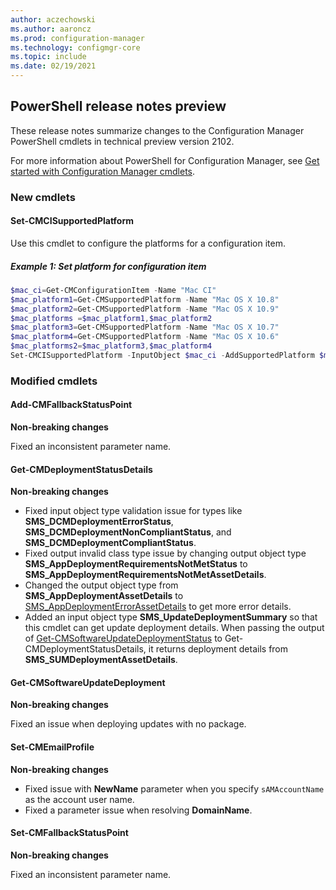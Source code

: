 ```yaml
---
author: aczechowski
ms.author: aaroncz
ms.prod: configuration-manager
ms.technology: configmgr-core
ms.topic: include
ms.date: 02/19/2021
---
```


## <a name="bkmk_powershell"></a> PowerShell release notes preview

<!--9117629-->

These release notes summarize changes to the Configuration Manager PowerShell cmdlets in technical preview version 2102.

For more information about PowerShell for Configuration Manager, see [Get started with Configuration Manager cmdlets](/powershell/sccm/overview).

### New cmdlets

#### Set-CMCISupportedPlatform

Use this cmdlet to configure the platforms for a configuration item.

##### Example 1: Set platform for configuration item

```powershell
$mac_ci=Get-CMConfigurationItem -Name "Mac CI"
$mac_platform1=Get-CMSupportedPlatform -Name "Mac OS X 10.8"
$mac_platform2=Get-CMSupportedPlatform -Name "Mac OS X 10.9"
$mac_platforms =$mac_platform1,$mac_platform2
$mac_platform3=Get-CMSupportedPlatform -Name "Mac OS X 10.7"
$mac_platform4=Get-CMSupportedPlatform -Name "Mac OS X 10.6"
$mac_platforms2=$mac_platform3,$mac_platform4
Set-CMCISupportedPlatform -InputObject $mac_ci -AddSupportedPlatform $mac_platforms  -RemoveSupportedPlatform $mac_platforms2
```

### Modified cmdlets

#### Add-CMFallbackStatusPoint

**Non-breaking changes**

Fixed an inconsistent parameter name.

#### Get-CMDeploymentStatusDetails

**Non-breaking changes**

- Fixed input object type validation issue for types like **SMS_DCMDeploymentErrorStatus**, **SMS_DCMDeploymentNonCompliantStatus**, and **SMS_DCMDeploymentCompliantStatus**.
- Fixed output invalid class type issue by changing output object type **SMS_AppDeploymentRequirementsNotMetStatus** to **SMS_AppDeploymentRequirementsNotMetAssetDetails**.
- Changed the output object type from **SMS_AppDeploymentAssetDetails** to [SMS_AppDeploymentErrorAssetDetails](../../../../../develop/reference/apps/sms_appdeploymenterrorassetdetails-server-wmi-class.md) to get more error details.
- Added an input object type **SMS_UpdateDeploymentSummary** so that this cmdlet can get update deployment details. When passing the output of [Get-CMSoftwareUpdateDeploymentStatus](/powershell/module/configurationmanager/get-cmsoftwareupdatedeploymentstatus) to Get-CMDeploymentStatusDetails, it returns deployment details from **SMS_SUMDeploymentAssetDetails**.

#### Get-CMSoftwareUpdateDeployment

**Non-breaking changes**

Fixed an issue when deploying updates with no package.

#### Set-CMEmailProfile

**Non-breaking changes**

- Fixed issue with **NewName** parameter when you specify `sAMAccountName` as the account user name.
- Fixed a parameter issue when resolving **DomainName**.

#### Set-CMFallbackStatusPoint

**Non-breaking changes**

Fixed an inconsistent parameter name.
